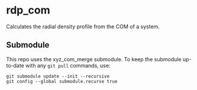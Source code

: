 # rdp_com
Calculates the radial density profile from the COM of a system.

## Submodule

This repo uses the xyz\_com\_merge submodule. To keep the submodule up-to-date with any `git pull` commands, use:

    git submodule update --init --recursive
    git config --global submodule.recurse true


